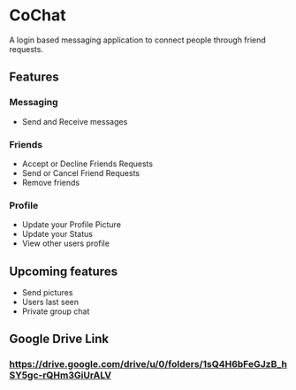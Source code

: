# CoChat
A login based messaging application to connect people through friend requests.

## Features
### Messaging
* Send and Receive messages

### Friends
* Accept or Decline Friends Requests
* Send or Cancel Friend Requests
* Remove friends

### Profile
* Update your Profile Picture
* Update your Status
* View other users profile

## Upcoming features
* Send pictures
* Users last seen
* Private group chat

## Google Drive Link
### https://drive.google.com/drive/u/0/folders/1sQ4H6bFeGJzB_hSY5gc-rQHm3GiUrALV
